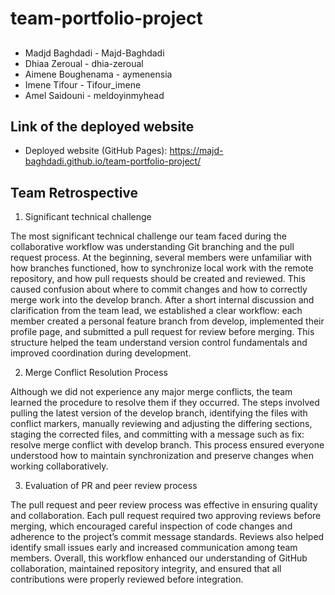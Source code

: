 # team-portfolio-project
##
- Madjd Baghdadi - Majd-Baghdadi
- Dhiaa Zeroual - dhia-zeroual
- Aimene Boughenama - aymenensia
- Imene Tifour - Tifour_imene
- Amel Saidouni - meldoyinmyhead

## Link of the deployed website

- Deployed website (GitHub Pages): https://majd-baghdadi.github.io/team-portfolio-project/


## Team Retrospective

1) Significant technical challenge

The most significant technical challenge our team faced during the collaborative workflow was understanding Git branching and the pull request process. At the beginning, several members were unfamiliar with how branches functioned, how to synchronize local work with the remote repository, and how pull requests should be created and reviewed. This caused confusion about where to commit changes and how to correctly merge work into the develop branch. After a short internal discussion and clarification from the team lead, we established a clear workflow: each member created a personal feature branch from develop, implemented their profile page, and submitted a pull request for review before merging. This structure helped the team understand version control fundamentals and improved coordination during development.

2) Merge Conflict Resolution Process

Although we did not experience any major merge conflicts, the team learned the procedure to resolve them if they occurred. The steps involved pulling the latest version of the develop branch, identifying the files with conflict markers, manually reviewing and adjusting the differing sections, staging the corrected files, and committing with a message such as
fix: resolve merge conflict with develop branch.
This process ensured everyone understood how to maintain synchronization and preserve changes when working collaboratively.


3) Evaluation of PR and peer review process

The pull request and peer review process was effective in ensuring quality and collaboration. Each pull request required two approving reviews before merging, which encouraged careful inspection of code changes and adherence to the project’s commit message standards. Reviews also helped identify small issues early and increased communication among team members. Overall, this workflow enhanced our understanding of GitHub collaboration, maintained repository integrity, and ensured that all contributions were properly reviewed before integration.